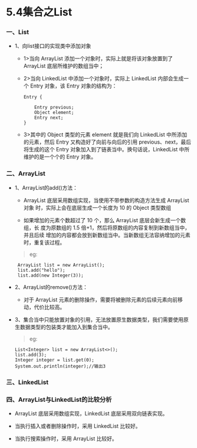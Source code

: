 # 5.4集合之List

### 一、List

* 1、向list接口的实现类中添加对象

   * 1>当向 ArrayList 添加一个对象时，实际上就是将该对象放置到了 ArrayList 底层所维护的数组当中；
   
   * 2>当向 LinkedList 中添加一个对象时，实际上 LinkedList 内部会生成一个 Entry 对象，该 Entry 对象的结构为： 
   
         Entry { 

             Entry previous; 
             Object element; 
             Entry next; 
         } 
   
   * 3>其中的 Object 类型的元素 element 就是我们向 LinkedList 中所添加的元素，然后 Entry 又构造好了向前与向后的引用 previous、next，最后将生成的这个 Entry 对象加入到了链表当中。换句话说，LinkedList 中所维护的是一个个的 Entry 对象。





### 二、ArrayList

* 1、ArrayList的add()方法：

    * ArrayList 底层采用数组实现，当使用不带参数的构造方法生成 ArrayList 对象 时，实际上会在底层生成一个长度为 10 的 Object 类型数组 
    
    * 如果增加的元素个数超过了 10 个，那么 ArrayList 底层会新生成一个数组，长 度为原数组的 1.5 倍+1，然后将原数组的内容复制到新数组当中，并且后续 增加的内容都会放到新数组当中。当新数组无法容纳增加的元素时，重复该过程。 
    
     >eg:
     
       ArrayList list = new ArrayList();
       list.add("hello");
       list.add(new Integer(3));

* 2、ArrayList的remove()方法：

    * 对于 ArrayList 元素的删除操作，需要将被删除元素的后续元素向前移动，代价比较高。 

* 3、集合当中只能放置对象的引用，无法放置原生数据类型，我们需要使用原生数据类型的包装类才能加入到集合当中。 
    
    >eg:
    
      List<Integer> list = new ArrayList<>();
      list.add(3);
      Integer integer = list.get(0);
      System.out.println(integer);//输出3

### 三、LinkedList










### 四、ArrayList与LinkedList的比较分析

* ArrayList 底层采用数组实现，LinkedList 底层采用双向链表实现。 

* 当执行插入或者删除操作时，采用 LinkedList 比较好。 

* 当执行搜索操作时，采用 ArrayList 比较好。 






















